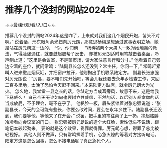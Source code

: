 # 推荐几个没封的网站2024年

<a href="https://hyp.senfoop.com?https://github.com">→→最/新/观/看/入/口←←</a>


推荐几个没封的网站2024年这是咋了，上来就对我们这几个烟民开炮，苗头不对啊。”
说着话，邢东眼角余光扫向厉元朗，那意思杨梅是想通过这事表明立场，她是站在厉元朗这一边的。
“你，你们俩……”杨梅被两个大男人一致对她炮轰的做法，气得脸涨通红，就要鼓起腮帮子反击。
却被厉元朗适时用笔敲击着桌面，冷声制止道：“这里是会议室，不是菜市场，请大家注意言行和分寸。”
他看着自己旁边空着的座位，就问常鸣：“陆副县长怎么还没到？常主任，你问一下。”
常鸣赶紧叫人进来撤走烟灰缸，并把窗户拉开，他则掏出手机联系陆定方。
副县长张忠强对厉元朗说：“厉县，要不咱们先开始吧，等会儿我还要去永年乡检查工作，来回二百多里地，太晚了恐怕今天赶不回来。”
本来陆定方缺席，就令厉元朗大为光火。
怎么地，我堂堂一县之长的话，你陆定方当成耳旁风，故意不来，这是给我下马威么！
自己今天无论如何也要树立住威信，不然的话，以后别人都拿你的话当成放屁，不予理会，毫不在乎了。
他把脸一板，眉头紧锁着对张忠强说道：“张副县长，今天的会可能有些长，你要么改时间，要么在永年乡住下。陆副县长还没到，我们要等他，等他来了在开会。”
说罢，把手里的笔往桌子上一扔，抱起胳膊冷冷看向会议室的门口。
张忠强被厉元朗说的造个大红脸，索性低头不说话，跟笔记本较起劲来。
要的就是这个效果，得罪就得罪。厉元朗心想，得罪了总比被轻视好。
其他人则不做声，只有常鸣捧着手机，心急火燎的等着对方接听电话。
陆定方这是怎么回事，怎么不接电话呢？真正急死个人。
